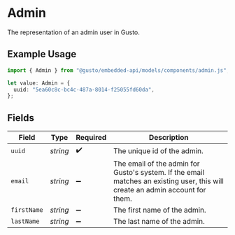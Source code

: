 # Admin

The representation of an admin user in Gusto.

## Example Usage

```typescript
import { Admin } from "@gusto/embedded-api/models/components/admin.js";

let value: Admin = {
  uuid: "5ea60c8c-bc4c-487a-8014-f25055fd60da",
};
```

## Fields

| Field                                                                                                                         | Type                                                                                                                          | Required                                                                                                                      | Description                                                                                                                   |
| ----------------------------------------------------------------------------------------------------------------------------- | ----------------------------------------------------------------------------------------------------------------------------- | ----------------------------------------------------------------------------------------------------------------------------- | ----------------------------------------------------------------------------------------------------------------------------- |
| `uuid`                                                                                                                        | *string*                                                                                                                      | :heavy_check_mark:                                                                                                            | The unique id of the admin.                                                                                                   |
| `email`                                                                                                                       | *string*                                                                                                                      | :heavy_minus_sign:                                                                                                            | The email of the admin for Gusto's system. If the email matches an existing user, this will create an admin account for them. |
| `firstName`                                                                                                                   | *string*                                                                                                                      | :heavy_minus_sign:                                                                                                            | The first name of the admin.                                                                                                  |
| `lastName`                                                                                                                    | *string*                                                                                                                      | :heavy_minus_sign:                                                                                                            | The last name of the admin.                                                                                                   |